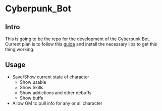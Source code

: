 # Cyberpunk_Bot

## Intro 
This is going to be the repo for the development of the Cyberpunk Bot. Current plan is to follow this [guide](https://realpython.com/how-to-make-a-discord-bot-python/) and install the necessary libs to get this thing working. 

## Usage 
* Save/Show current state of character 
  * Show usable 
  * Show Skills
  * Show addictions and other debuffs
  * Show buffs 
* Allow GM to pull info for any or all character 

